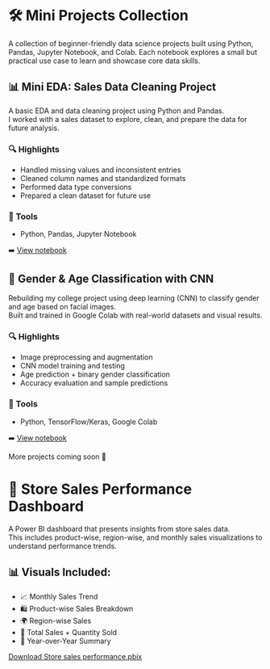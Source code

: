 # 🛠️ Mini Projects Collection

A collection of beginner-friendly data science projects built using Python, Pandas, Jupyter Notebook, and Colab. Each notebook explores a small but practical use case to learn and showcase core data skills.


## 📊 Mini EDA: Sales Data Cleaning Project

A basic EDA and data cleaning project using Python and Pandas.  
I worked with a sales dataset to explore, clean, and prepare the data for future analysis.

### 🔍 Highlights
- Handled missing values and inconsistent entries
- Cleaned column names and standardized formats
- Performed data type conversions
- Prepared a clean dataset for future use

### 🧰 Tools
- Python, Pandas, Jupyter Notebook

➡️ [View notebook](./MiniSalesEda.ipynb)


## 🧠 Gender & Age Classification with CNN

Rebuilding my college project using deep learning (CNN) to classify gender and age based on facial images.  
Built and trained in Google Colab with real-world datasets and visual results.

### 🔍 Highlights
- Image preprocessing and augmentation
- CNN model training and testing
- Age prediction + binary gender classification
- Accuracy evaluation and sample predictions

### 🧰 Tools
- Python, TensorFlow/Keras, Google Colab

➡️ [View notebook](./Gender_&_Age_classification_.ipynb)


More projects coming soon 🚀

# 🧾 Store Sales Performance Dashboard

A Power BI dashboard that presents insights from store sales data.  
This includes product-wise, region-wise, and monthly sales visualizations to understand performance trends.

## 📊 Visuals Included:
- 📈 Monthly Sales Trend
- 🛍️ Product-wise Sales Breakdown
- 🌍 Region-wise Sales
- 🔢 Total Sales + Quantity Sold
- 🎯 Year-over-Year Summary


[Download Store sales performance.pbix](https://github.com/dtsri/silverlining/raw/e2e1488fec25884dfad132f936c9b5dbab70a6bf/Store%20sales%20performance.pbix)

